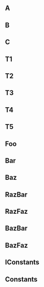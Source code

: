 ## A

## B

## C

## T1

## T2

## T3

## T4

## T5

## Foo

## Bar

## Baz

## RazBar

## RazFaz

## BazBar

## BazFaz

## IConstants

## Constants

